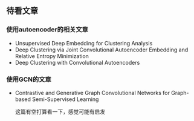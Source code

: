 ## 待看文章

### 使用autoencoder的相关文章

- Unsupervised Deep Embedding for Clustering Analysis
- Deep Clustering via Joint Convolutional Autoencoder Embedding and Relative Entropy Minimization
- Deep Clustering with Convolutional Autoencoders

### 使用GCN的文章

- Contrastive and Generative Graph Convolutional Networks for Graph-based Semi-Supervised Learning

  这篇有空打算看一下，感觉可能有启发

